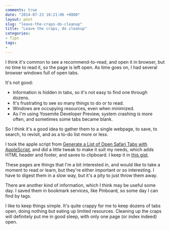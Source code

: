 ```yaml
---
comments: true
date: "2014-07-23 10:21:06 +0800"
layout: post
slug: "leave-the-craps-do-cleanup"
title: "Leave the craps, do cleanup"
categories:
- Tips
tags:
- 
---
```

I think it's common to see a recommend-to-read, and open it in browser, but no
time to read it, so the page is left open. As time goes on, I had several
browser windows full of open tabs.

It's not good:

- Information is hidden in tabs, so it's not easy to find one through dozens.
- It's frustrating to see so many things to do or to read.
- Windows are occupying resources, even when minimized.
- As I'm using Yosemite Developer Preview, system crashing is more often, and
sometimes some tabs became blank.

So I think it's a good idea to gather them to a single webpage, to save, to
search, to revisit, and as a to-do list more or less.

I took the apple script from
[Generate a List of Open Safari Tabs with AppleScript](http://computers.tutsplus.com/tutorials/generate-a-list-of-open-safari-tabs-with-applescript--mac-30564),
and did a little tweak to make it suit my needs, which adds HTML header and
footer, and saves to clipboard. I keep it in
[this gist](https://gist.github.com/wwwjfy/a79e262c6187dc281863).

These pages are things that I'm a bit interested in, and would like to take a
moment to read or learn, but they're either important or so interesting. I have
to digest them in a slow way, but it's a pity to just throw them away.

There are another kind of information, which I think may be useful some day. I
saved them in bookmark services, like Pinboard, so some day I can find by tags.

I like to keep things simple. It's quite crappy for me to keep dozens of tabs
open, doing nothing but eating up limited resources. Cleaning up the craps will
definitely put me in good sleep, with only one page (or index indeed) open.

